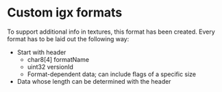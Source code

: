 # Custom igx formats

To support additional info in textures, this format has been created. Every format has to be laid out the following way:

- Start with header
  - char8[4] formatName
  - uint32 versionId
  - Format-dependent data; can include flags of a specific size
- Data whose length can be determined with the header

